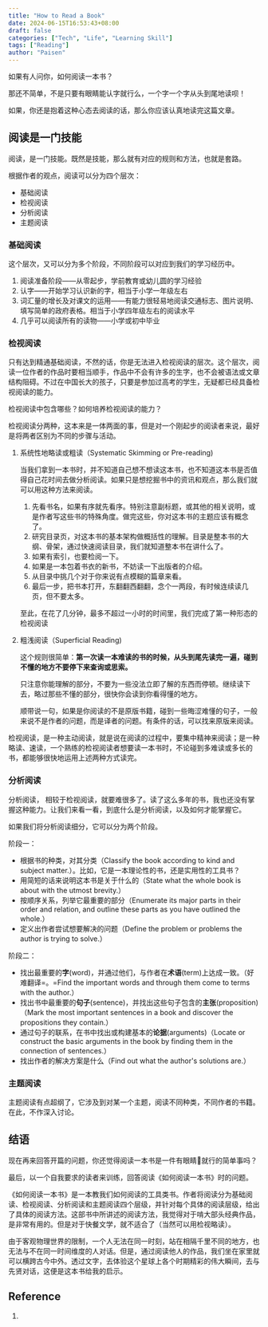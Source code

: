 ```yaml
---
title: "How to Read a Book"
date: 2024-06-15T16:53:43+08:00
draft: false
categories: ["Tech", "Life", "Learning Skill"]
tags: ["Reading"]
author: "Paisen"
---
```


如果有人问你，如何阅读一本书？

那还不简单，不是只要有眼睛能认字就行么，一个字一个字从头到尾地读呗！

如果，你还是抱着这种心态去阅读的话，那么你应该认真地读完这篇文章。

## 阅读是一门技能

阅读，是一门技能。既然是技能，那么就有对应的规则和方法，也就是套路。

根据作者的观点，阅读可以分为四个层次：
- 基础阅读
- 检视阅读
- 分析阅读
- 主题阅读

### 基础阅读

这个层次，又可以分为多个阶段，不同阶段可以对应到我们的学习经历中。

1. 阅读准备阶段——从零起步，学前教育或幼儿圆的学习经验
2. 认字——开始学习认识新的字，相当于小学一年级左右
3. 词汇量的增长及对课文的运用——有能力很轻易地阅读交通标志、图片说明、填写简单的政府表格。相当于小学四年级左右的阅读水平
4. 几乎可以阅读所有的读物——小学或初中毕业

### 检视阅读

只有达到精通基础阅读，不然的话，你是无法进入检视阅读的层次。这个层次，阅读一位作者的作品时要相当顺手，作品中不会有许多的生字，也不会被语法或文章结构阻碍。不过在中国长大的孩子，只要是参加过高考的学生，无疑都已经具备检视阅读的能力。

检视阅读中包含哪些？如何培养检视阅读的能力？

检视阅读分两种，这本来是一体两面的事，但是对一个刚起步的阅读者来说，最好是将两者区别为不同的步骤与活动。

1. 系统性地略读或粗读（Systematic Skimming or Pre-reading)
    
    当我们拿到一本书时，并不知道自己想不想读这本书，也不知道这本书是否值得自己花时间去做分析阅读。如果只是想挖掘书中的资讯和观点，那么我们就可以用这种方法来阅读。
    
    1. 先看书名，如果有序就先看序。特别注意副标题，或其他的相关说明，或是作者写这些书的特殊角度。做完这些，你对这本书的主题应该有概念了。
    2. 研究目录页，对这本书的基本架构做概括性的理解。目录是整本书的大纲、骨架，通过快速阅读目录，我们就知道整本书在讲什么了。
    3. 如果有索引，也要检阅一下。
    4. 如果是一本包着书衣的新书，不妨读一下出版者的介绍。
    5. 从目录中挑几个对于你来说有点模糊的篇章来看。
    6. 最后一步，把书本打开，东翻翻西翻翻，念个一两段，有时候连续读几页，但不要太多。
    
    至此，在花了几分钟，最多不超过一小时的时间里，我们完成了第一种形态的检视阅读
    
2. 粗浅阅读（Superficial Reading)
    
    这个规则很简单：**第一次读一本难读的书的时候，从头到尾先读完一遍，碰到不懂的地方不要停下来查询或思索。**
    
    只注意你能理解的部分，不要为一些没法立即了解的东西而停顿。继续读下去，略过那些不懂的部分，很快你会读到你看得懂的地方。
    
    顺带说一句，如果是你阅读的不是原版书籍，碰到一些晦涩难懂的句子，一般来说不是作者的问题，而是译者的问题。有条件的话，可以找来原版来阅读。
    

检视阅读，是一种主动阅读，就是说在阅读的过程中，要集中精神来阅读；是一种略读、速读，一个熟练的检视阅读者想要读一本书时，不论碰到多难读或多长的书，都能够很快地运用上述两种方式读完。

### 分析阅读

分析阅读， 相较于检视阅读，就要难很多了。读了这么多年的书，我也还没有掌握这种能力。让我们来看一看，到底什么是分析阅读，以及如何才能掌握它。

如果我们将分析阅读细分，它可以分为两个阶段。

阶段一：
- 根据书的种类，对其分类（Classify the book according to kind and subject matter.）。比如，它是一本理论性的书，还是实用性的工具书？
- 用简短的话来说明这本书是关于什么的（State what the whole book is about with the utmost brevity.）
- 按顺序关系，列举它最重要的部分（Enumerate its major parts in their order and relation, and outline these parts as you have outlined the whole.）
- 定义出作者尝试想要解决的问题（Define the problem or problems the author is trying to solve.）
  
阶段二：
- 找出最重要的**字**(word)，并通过他们，与作者在**术语**(term)上达成一致。（好难翻译=。=Find the important words and through them come to terms with the author.）
- 找出书中最重要的**句子**(sentence)，并找出这些句子包含的**主张**(proposition)（Mark the most important sentences in a book and discover the propositions they contain.）
- 通过句子的联系，在书中找出或构建基本的**论据**(arguments)（Locate or construct the basic arguments in the book by finding them in the connection of sentences.）
- 找出作者的解决方案是什么（Find out what the author's solutions are.）

### 主题阅读

主题阅读有点超纲了，它涉及到对某一个主题，阅读不同种类，不同作者的书籍。在此，不作深入讨论。


## 结语

现在再来回答开篇的问题，你还觉得阅读一本书是一件有眼睛👀就行的简单事吗？

最后，以一个自我要求的读者来训练，回答阅读《如何阅读一本书》时的问题。

《如何阅读一本书》是一本教我们如何阅读的工具类书。作者将阅读分为基础阅读、检视阅读、分析阅读和主题阅读四个层级，并针对每个具体的阅读层级，给出了具体的阅读方法。这部书中所讲述的阅读方法，我觉得对于啃大部头经典作品，是非常有用的。但是对于快餐文学，就不适合了（当然可以用检视略读）。

由于客观物理世界的限制，一个人无法在同一时刻，站在相隔千里不同的地方，也无法与不在同一时间维度的人对话。但是，通过阅读他人的作品，我们坐在家里就可以横跨古今中外。透过文字，去体验这个星球上各个时期精彩的伟大瞬间，去与先贤对话，这便是这本书给我的启示。


## Reference
1. []()